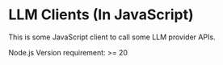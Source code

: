 LLM Clients (In JavaScript)
===

This is some JavaScript client to call some LLM provider APIs.

Node.js Version requirement: >= 20